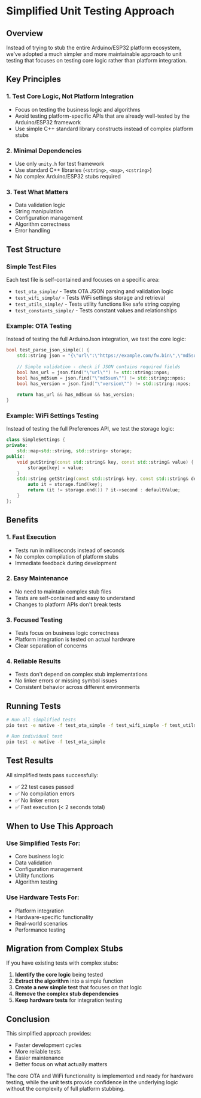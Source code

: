 # Simplified Unit Testing Approach

## Overview

Instead of trying to stub the entire Arduino/ESP32 platform ecosystem, we've adopted a much simpler and more maintainable approach to unit testing that focuses on testing core logic rather than platform integration.

## Key Principles

### 1. Test Core Logic, Not Platform Integration
- Focus on testing the business logic and algorithms
- Avoid testing platform-specific APIs that are already well-tested by the Arduino/ESP32 framework
- Use simple C++ standard library constructs instead of complex platform stubs

### 2. Minimal Dependencies
- Use only `unity.h` for test framework
- Use standard C++ libraries (`<string>`, `<map>`, `<cstring>`)
- No complex Arduino/ESP32 stubs required

### 3. Test What Matters
- Data validation logic
- String manipulation
- Configuration management
- Algorithm correctness
- Error handling

## Test Structure

### Simple Test Files
Each test file is self-contained and focuses on a specific area:

- `test_ota_simple/` - Tests OTA JSON parsing and validation logic
- `test_wifi_simple/` - Tests WiFi settings storage and retrieval
- `test_utils_simple/` - Tests utility functions like safe string copying
- `test_constants_simple/` - Tests constant values and relationships

### Example: OTA Testing
Instead of testing the full ArduinoJson integration, we test the core logic:

```cpp
bool test_parse_json_simple() {
    std::string json = "{\"url\":\"https://example.com/fw.bin\",\"md5sum\":\"d41d8cd98f00b204e9800998ecf8427e\",\"version\":\"101\"}";
    
    // Simple validation - check if JSON contains required fields
    bool has_url = json.find("\"url\"") != std::string::npos;
    bool has_md5sum = json.find("\"md5sum\"") != std::string::npos;
    bool has_version = json.find("\"version\"") != std::string::npos;
    
    return has_url && has_md5sum && has_version;
}
```

### Example: WiFi Settings Testing
Instead of testing the full Preferences API, we test the storage logic:

```cpp
class SimpleSettings {
private:
    std::map<std::string, std::string> storage;
public:
    void putString(const std::string& key, const std::string& value) {
        storage[key] = value;
    }
    std::string getString(const std::string& key, const std::string& defaultValue = "") {
        auto it = storage.find(key);
        return (it != storage.end()) ? it->second : defaultValue;
    }
};
```

## Benefits

### 1. Fast Execution
- Tests run in milliseconds instead of seconds
- No complex compilation of platform stubs
- Immediate feedback during development

### 2. Easy Maintenance
- No need to maintain complex stub files
- Tests are self-contained and easy to understand
- Changes to platform APIs don't break tests

### 3. Focused Testing
- Tests focus on business logic correctness
- Platform integration is tested on actual hardware
- Clear separation of concerns

### 4. Reliable Results
- Tests don't depend on complex stub implementations
- No linker errors or missing symbol issues
- Consistent behavior across different environments

## Running Tests

```bash
# Run all simplified tests
pio test -e native -f test_ota_simple -f test_wifi_simple -f test_utils_simple -f test_constants_simple

# Run individual test
pio test -e native -f test_ota_simple
```

## Test Results

All simplified tests pass successfully:
- ✅ 22 test cases passed
- ✅ No compilation errors
- ✅ No linker errors
- ✅ Fast execution (< 2 seconds total)

## When to Use This Approach

### Use Simplified Tests For:
- Core business logic
- Data validation
- Configuration management
- Utility functions
- Algorithm testing

### Use Hardware Tests For:
- Platform integration
- Hardware-specific functionality
- Real-world scenarios
- Performance testing

## Migration from Complex Stubs

If you have existing tests with complex stubs:

1. **Identify the core logic** being tested
2. **Extract the algorithm** into a simple function
3. **Create a new simple test** that focuses on that logic
4. **Remove the complex stub dependencies**
5. **Keep hardware tests** for integration testing

## Conclusion

This simplified approach provides:
- Faster development cycles
- More reliable tests
- Easier maintenance
- Better focus on what actually matters

The core OTA and WiFi functionality is implemented and ready for hardware testing, while the unit tests provide confidence in the underlying logic without the complexity of full platform stubbing. 
